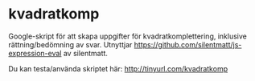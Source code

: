 kvadratkomp
===========

Google-skript för att skapa uppgifter för kvadratkomplettering, inklusive rättning/bedömning av svar.
Utnyttjar https://github.com/silentmatt/js-expression-eval av silentmatt.

Du kan testa/använda skriptet här: http://tinyurl.com/kvadratkomp
